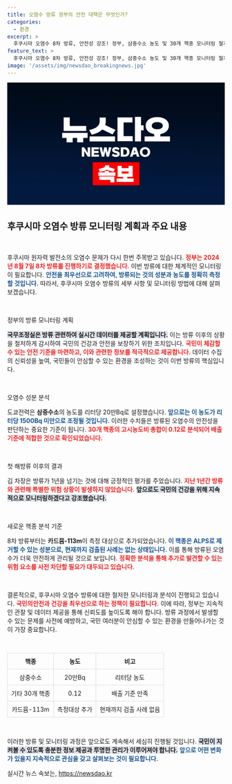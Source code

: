 ```yaml
---
title: 오염수 방류 정부의 안전 대책은 무엇인가?
categories:
  - 환경
excerpt: >
  후쿠시마 오염수 8차 방류, 안전성 강조! 정부, 삼중수소 농도 및 30개 핵종 모니터링 철저히 관리 예정. 1년간 위반 없는 방류, 국민 건강을 최우선으로!
feature_text: >
  후쿠시마 오염수 8차 방류, 안전성 강조! 정부, 삼중수소 농도 및 30개 핵종 모니터링 철저히 관리 예정. 1년간 위반 없는 방류, 국민 건강을 최우선으로!
image: '/assets/img/newsdao_breakingnews.jpg'
---
```


<p><img src="/assets/img/newsdao_breakingnews.jpg" alt="koreaapp 속보" /></p>

<h2 data-ke-size="size26">후쿠시마 오염수 방류 모니터링 계획과 주요 내용</h2>

<p data-ke-size="size16">&nbsp;</p>

<p>후쿠시마 원자력 발전소의 오염수 문제가 다시 한번 주목받고 있습니다. <b><span style="color: #ee2323;">정부는 2024년 8월 7일 8차 방류를 진행하기로 결정했습니다.</span></b> 이번 방류에 대한 체계적인 모니터링이 필요합니다. <b><span style="color: #1a5490;">안전을 최우선으로 고려하여, 방류되는 것의 성분과 농도를 정확히 측정할 것입니다.</span></b> 따라서, 후쿠시마 오염수 방류의 세부 사항 및 모니터링 방법에 대해 살펴보겠습니다.</p>

<p data-ke-size="size16">&nbsp;</p>

<p>정부의 방류 모니터링 계획</p>

<p><b><span style="background-color: #21538527;">국무조정실은 방류 관련하여 실시간 데이터를 제공할 계획입니다.</span></b> 이는 방류 이후의 상황을 철저하게 감시하여 국민의 건강과 안전을 보장하기 위한 조치입니다. <b><span style="color: #ee2323;">국민이 체감할 수 있는 안전 기준을 마련하고, 이와 관련한 정보를 적극적으로 제공합니다.</span></b> 데이터 수집의 신뢰성을 높여, 국민들이 안심할 수 있는 환경을 조성하는 것이 이번 방류의 핵심입니다.</p>

<p data-ke-size="size16">&nbsp;</p>

<p>오염수 성분 분석</p>

<p>도쿄전력은 <b>삼중수소</b>의 농도를 리터당 20만Bq로 설정했습니다. <b><span style="color: #1a5490;">앞으로는 이 농도가 리터당 1500Bq 미만으로 조정될 것입니다.</span></b> 이러한 수치들은 방류된 오염수의 안전성을 판단하는 중요한 기준이 됩니다. <b><span style="color: #ee2323;">30개 핵종의 고시농도비 총합이 0.12로 분석되어 배출 기준에 적합한 것으로 확인되었습니다.</span></b></p>

<p data-ke-size="size16">&nbsp;</p>

<p>첫 해방류 이후의 결과</p>

<p>김 차장은 방류가 1년을 넘기는 것에 대해 긍정적인 평가를 주었습니다. <b><span style="color: #ee2323;">지난 1년간 방류와 관련해 특별한 위험 상황이 발생하지 않았습니다.</span></b> <b><span style="background-color: #21538527;">앞으로도 국민의 건강을 위해 지속적으로 모니터링하겠다고 강조했습니다.</span></b></p>

<p data-ke-size="size16">&nbsp;</p>

<p>새로운 핵종 분석 기준</p>

<p>8차 방류부터는 <b>카드뮴-113m</b>이 측정 대상으로 추가되었습니다. <b><span style="color: #1a5490;">이 핵종은 ALPS로 제거할 수 있는 성분으로, 현재까지 검출된 사례는 없는 상태입니다.</span></b> 이를 통해 방류된 오염수가 더욱 안전하게 관리될 것으로 보입니다. <b><span style="color: #ee2323;">정확한 분석을 통해 추가로 발견할 수 있는 위험 요소를 사전 차단할 필요가 대두되고 있습니다.</span></b></p>

<p data-ke-size="size16">&nbsp;</p>

<p>결론적으로, 후쿠시마 오염수 방류에 대한 철저한 모니터링과 분석이 진행되고 있습니다. <b><span style="color: #ee2323;">국민의안전과 건강을 최우선으로 하는 정책이 필요합니다.</span></b> 이에 따라, 정부는 지속적인 관찰 및 데이터 제공을 통해 신뢰도를 높이도록 해야 합니다. 방류 과정에서 발생할 수 있는 문제를 사전에 예방하고, 국민 여러분이 안심할 수 있는 환경을 만들어나가는 것이 가장 중요합니다.</p>

<p data-ke-size="size16">&nbsp;</p>

<table style="width: 100%; border-collapse: collapse; text-align: center;">
  <tr>
    <td style="border: 1px solid #ddd; padding: 8px;"><b>핵종</b></td>
    <td style="border: 1px solid #ddd; padding: 8px;"><b>농도</b></td>
    <td style="border: 1px solid #ddd; padding: 8px;"><b>비고</b></td>
  </tr>
  <tr>
    <td style="border: 1px solid #ddd; padding: 8px;">삼중수소</td>
    <td style="border: 1px solid #ddd; padding: 8px;">20만Bq</td>
    <td style="border: 1px solid #ddd; padding: 8px;">리터당 농도</td>
  </tr>
  <tr>
    <td style="border: 1px solid #ddd; padding: 8px;">기타 30개 핵종</td>
    <td style="border: 1px solid #ddd; padding: 8px;">0.12</td>
    <td style="border: 1px solid #ddd; padding: 8px;">배출 기준 만족</td>
  </tr>
  <tr>
    <td style="border: 1px solid #ddd; padding: 8px;">카드뮴-113m</td>
    <td style="border: 1px solid #ddd; padding: 8px;">측정대상 추가</td>
    <td style="border: 1px solid #ddd; padding: 8px;">현재까지 검출 사례 없음</td>
  </tr>
</table>

<p data-ke-size="size16">&nbsp;</p>

<p>이러한 방류 및 모니터링 과정은 앞으로도 계속해서 세심히 진행될 것입니다. <b><span style="background-color: #21538527;">국민이 지켜볼 수 있도록 충분한 정보 제공과 투명한 관리가 이루어져야 합니다.</span></b> <b><span style="color: #1a5490;">앞으로 어떤 변화가 있을지 지속적으로 관심을 갖고 살펴보는 것이 필요합니다.</span></b></p>
실시간 뉴스 속보는, <a href="https://newsdao.kr" rel="dofollow">https://newsdao.kr</a>


